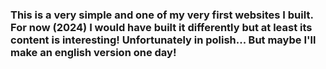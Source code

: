 ### This is a very simple and one of my very first websites I built. For now (2024) I would have built it differently but at least its content is interesting! Unfortunately in polish... But maybe I'll make an english version one day!
